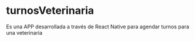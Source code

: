 # turnosVeterinaria
Es una APP desarrollada a través de React Native para agendar turnos para una veterinaria
